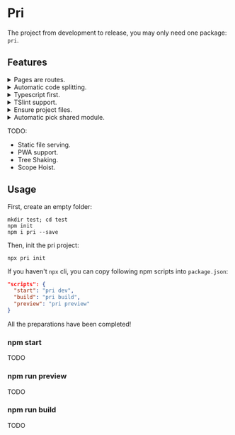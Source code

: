 # Pri

The project from development to release, you may only need one package: `pri`.

## Features

<details>
  <p>
  <summary>Pages are routes.</summary>
  
  Populate `.src/pages/index.tsx` inside your project:

  ```typescript
  export default () => <div>Hello pri!</div>
  ```

  Then, just run `npm start`, this page will be seen in the automatically opened window.
  </p>

</details>

<details>
  <summary>Automatic code splitting.</summary>
  
  <p>

  > As long as there are two or more files under `pages`, will automatically use code splitting.
  
  We will automatically generate the following routing in `.temp` folder:

  ```typescript
  const srcPagesIndex = Loadable({
    loader: () => import("..."),
    loading: () => null
  })

  const srcPagesOther = Loadable({
    loader: () => import("..."),
    loading: () => null
  })
  ```
  </p>

</details>

<details>
  <summary>Typescript first.</summary>
  
  <p>
  `Pri` is written by typescript, so it's easy to use in typescript:

  ```typescript
  // pages/index.tsx
  import { React } from "pri"
  ```
  </p>

</details>

<details>
  <summary>TSlint support.</summary>
  
  <p>
  After install `pri`, tslint has been installed, and after run `pri init`, `tslint.json` will be automatic created.
  </p>

</details>

<details>
  <summary>Ensure project files.</summary>
  TODO
</details>

<details>
  <summary>Automatic pick shared module.</summary>
  TODO
</details>

TODO:

- Static file serving.
- PWA support.
- Tree Shaking.
- Scope Hoist.

## Usage

First, create an empty folder:

```shell
mkdir test; cd test
npm init
npm i pri --save
```

Then, init the pri project:

```shell
npx pri init
```

If you haven't `npx` cli, you can copy following npm scripts into `package.json`:

```json
"scripts": {
  "start": "pri dev",
  "build": "pri build",
  "preview": "pri preview"
}
```

All the preparations have been completed!

### npm start

TODO

### npm run preview

TODO

### npm run build

TODO